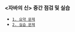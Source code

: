 
### <자바의 신> 중간 점검 및 실습

- [`1. 요약 문제`](./overview_problems/README.md)
- [`2. 실습 문제`](./practice_problems/solution.md)
